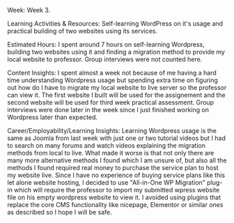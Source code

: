 Week: 
	Week 3.

Learning Activities & Resources: 
	Self-learning WordPress on it's usage and practical building of two websites using its services.

Estimated Hours: 
	I spent around 7 hours on self-learning Wordpress, building two websites using it and finding a migration method to provide my local website to professor. Group interviews were not counted here.
 
Content Insights: 
	I spent almost a week not because of me having a hard time understanding Wordpress usage but spending extra time on figuring out how do I have to migrate my local website to live server so the professor can view it. The first website I built will be used for the assignement and the second website will be used for third week practical assessment. Group interviews were done later in the week since I just finished working on Wordpress later than expected.

Career/Employability/Learning Insights: 
	Learning Wordpress usage is the same as Joomla from last week with just one or two tutorial videos but I had to search on many forums and watch videos explaining the migration methods from local to live. What made it worse is that not only there are many more alternative methods I found which I am unsure of, but also all the methods I found required real money to purchase the service plan to host my website live. Since I have no experience of buying service plans like this let alone website hosting, I decided to use "All-in-One WP Migration" plug-in which will require the professor to import my submitted wpress website file on his empty wordpress website to view it. I avoided using plugins that replace the core CMS functionality like nicepage, Elementor or similar ones as described so I hope I will be safe.
